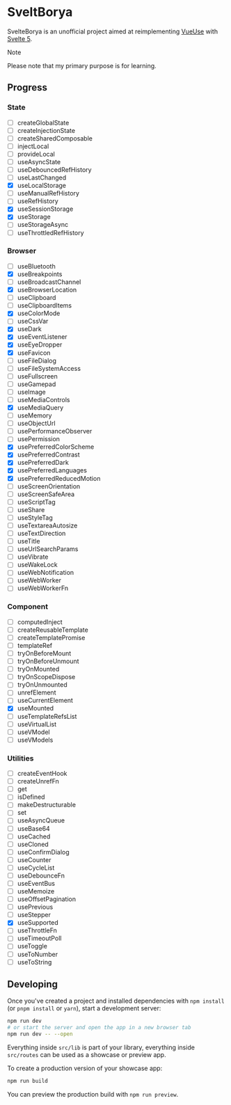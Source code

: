 # SveltBorya
SvelteBorya is an unofficial project aimed at reimplementing [VueUse](https://vueuse.org/) with [Svelte 5](https://svelte.dev/).
> [!NOTE]
> Please note that my primary purpose is for learning.

## Progress
### State
- [ ] createGlobalState
- [ ] createInjectionState
- [ ] createSharedComposable
- [ ] injectLocal
- [ ] provideLocal
- [ ] useAsyncState
- [ ] useDebouncedRefHistory
- [ ] useLastChanged
- [x] useLocalStorage
- [ ] useManualRefHistory
- [ ] useRefHistory
- [x] useSessionStorage
- [x] useStorage
- [ ] useStorageAsync
- [ ] useThrottledRefHistory

### Browser
- [ ] useBluetooth
- [x] useBreakpoints
- [ ] useBroadcastChannel
- [x] useBrowserLocation
- [ ] useClipboard
- [ ] useClipboardItems
- [x] useColorMode
- [ ] useCssVar
- [x] useDark
- [x] useEventListener
- [x] useEyeDropper
- [x] useFavicon
- [ ] useFileDialog
- [ ] useFileSystemAccess
- [ ] useFullscreen
- [ ] useGamepad
- [ ] useImage
- [ ] useMediaControls
- [x] useMediaQuery
- [ ] useMemory
- [ ] useObjectUrl
- [ ] usePerformanceObserver
- [ ] usePermission
- [x] usePreferredColorScheme
- [x] usePreferredContrast
- [x] usePreferredDark
- [x] usePreferredLanguages
- [x] usePreferredReducedMotion
- [ ] useScreenOrientation
- [ ] useScreenSafeArea
- [ ] useScriptTag
- [ ] useShare
- [ ] useStyleTag
- [ ] useTextareaAutosize
- [ ] useTextDirection
- [ ] useTitle
- [ ] useUrlSearchParams
- [ ] useVibrate
- [ ] useWakeLock
- [ ] useWebNotification
- [ ] useWebWorker
- [ ] useWebWorkerFn

### Component
- [ ] computedInject
- [ ] createReusableTemplate
- [ ] createTemplatePromise
- [ ] templateRef
- [ ] tryOnBeforeMount
- [ ] tryOnBeforeUnmount
- [ ] tryOnMounted
- [ ] tryOnScopeDispose
- [ ] tryOnUnmounted
- [ ] unrefElement
- [ ] useCurrentElement
- [x] useMounted
- [ ] useTemplateRefsList
- [ ] useVirtualList
- [ ] useVModel
- [ ] useVModels

### Utilities
- [ ] createEventHook
- [ ] createUnrefFn
- [ ] get
- [ ] isDefined
- [ ] makeDestructurable
- [ ] set
- [ ] useAsyncQueue
- [ ] useBase64
- [ ] useCached
- [ ] useCloned
- [ ] useConfirmDialog
- [ ] useCounter
- [ ] useCycleList
- [ ] useDebounceFn
- [ ] useEventBus
- [ ] useMemoize
- [ ] useOffsetPagination
- [ ] usePrevious
- [ ] useStepper
- [x] useSupported
- [ ] useThrottleFn
- [ ] useTimeoutPoll
- [ ] useToggle
- [ ] useToNumber
- [ ] useToString

## Developing
Once you've created a project and installed dependencies with `npm install` (or `pnpm install` or `yarn`), start a development server:

```bash
npm run dev
# or start the server and open the app in a new browser tab
npm run dev -- --open
```

Everything inside `src/lib` is part of your library, everything inside `src/routes` can be used as a showcase or preview app.

To create a production version of your showcase app:

```bash
npm run build
```

You can preview the production build with `npm run preview`.

